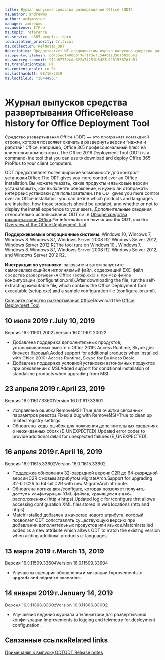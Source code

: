 ```yaml
---
title: Журнал выпусков средства развертывания Office (ODT)
ms.author: andrewmo
author: andymosten
manager: andrewmo
ms.audience: ITPro
ms.topic: reference
ms.service: o365-proplus-itpro
localization_priority: Critical
ms.collection: RelNotes_ODT
description: Предоставляет ИТ-специалистам журнал выпусков средства развертывания Office (ODT)
ms.openlocfilehash: b0f53ad140880f7ef173efc544892d56f0658bb1
ms.sourcegitcommit: 917d87752cde322a74251b6d23b12815587d1e51
ms.translationtype: HT
ms.contentlocale: ru-RU
ms.lasthandoff: 08/16/2019
ms.locfileid: "36444953"
---
```

# <a name="release-history-for-office-deployment-tool"></a><span data-ttu-id="aef3e-103">Журнал выпусков средства развертывания Office</span><span class="sxs-lookup"><span data-stu-id="aef3e-103">Release history for Office Deployment Tool</span></span>

<span data-ttu-id="aef3e-104">Средство развертывания Office (ODT) — это программа командной строки, которая позволяет скачать и развернуть версии “нажми и работай” Office, например, Office 365 профессиональный плюс на клиентских компьютерах.</span><span class="sxs-lookup"><span data-stu-id="aef3e-104">The Office 2016 Deployment Tool (ODT) is a command-line tool that you can use to download and deploy Office 365 ProPlus to your client computers.</span></span> 


<span data-ttu-id="aef3e-105">ODT предоставляет более широкие возможности для контроля установки Office.</span><span class="sxs-lookup"><span data-stu-id="aef3e-105">The ODT gives you more control over an Office installation.</span></span> <span data-ttu-id="aef3e-106">Вы можете указать, какие продукты и языковые версии устанавливать, как выполнять обновление, и нужно ли отображать интерфейс установки для пользователей.</span><span class="sxs-lookup"><span data-stu-id="aef3e-106">The ODT gives you more control over an Office installation: you can define which products and languages are installed, how those products should be updated, and whether or not to display the install experience to your users.</span></span> <span data-ttu-id="aef3e-107">Дополнительные сведения относительно использования ODT см. в [Обзоре средства развертывания Office](https://docs.microsoft.com/ru-RU/deployoffice/overview-of-the-office-2016-deployment-tool).</span><span class="sxs-lookup"><span data-stu-id="aef3e-107">For information on how to use the ODT, see the [Overview of the Office Deployment Tool](https://docs.microsoft.com/en-us/deployoffice/overview-of-the-office-2016-deployment-tool).</span></span>

 <span data-ttu-id="aef3e-108">**Поддерживаемые операционные системы**: Windows 10, Windows 7, Windows 8, Windows 8.1, Windows Server 2008 R2, Windows Server 2012, Windows Server 2012 R2</span><span class="sxs-lookup"><span data-stu-id="aef3e-108">The tool runs on Windows 10 , Windows 7, Windows 8, Windows 8.1, Windows Server 2008 R2, Windows Server 2012, and Windows Server 2012 R2.</span></span> 
 
 <span data-ttu-id="aef3e-109">**Инструкции по установке**: загрузите и затем запустите самоизвлекающийся исполняемый файл, содержащий EXE-файл средства развертывания Office (setup.exe) и пример файла конфигурации (configuration.xml).</span><span class="sxs-lookup"><span data-stu-id="aef3e-109">After downloading the file, run the self-extracting executable file, which contains the Office Deployment Tool executable (setup.exe) and a sample configuration file (configuration.xml).</span></span> 

<span data-ttu-id="aef3e-110">[Скачайте средство развертывания Office](https://www.microsoft.com/en-us/download/confirmation.aspx?id=49117)</span><span class="sxs-lookup"><span data-stu-id="aef3e-110">Download the [Office Deployment Tool](https://www.microsoft.com/en-us/download/confirmation.aspx?id=49117).</span></span>


## <a name="july-10-2019"></a><span data-ttu-id="aef3e-111">10 июля 2019 г.</span><span class="sxs-lookup"><span data-stu-id="aef3e-111">July 10, 2019</span></span>

<span data-ttu-id="aef3e-112">Версия 16.0.11901.20022</span><span class="sxs-lookup"><span data-stu-id="aef3e-112">Version 16.0.11901.20022</span></span>
- <span data-ttu-id="aef3e-113">Добавлена поддержка дополнительных продуктов, устанавливаемых вместе с Office 2019: Access Runtime, Skype для бизнеса базовый.</span><span class="sxs-lookup"><span data-stu-id="aef3e-113">Added support for additional products when installed with Office 2019: Access Runtime, Skype for Business Basic.</span></span>
- <span data-ttu-id="aef3e-114">Добавлена поддержка условной установки автономных продуктов при обновлении с MSI.</span><span class="sxs-lookup"><span data-stu-id="aef3e-114">Added support for conditional installation of standalone products when upgrading from MSI.</span></span>

## <a name="april-23-2019"></a><span data-ttu-id="aef3e-115">23 апреля 2019 г.</span><span class="sxs-lookup"><span data-stu-id="aef3e-115">April 23, 2019</span></span>

<span data-ttu-id="aef3e-116">Версия 16.0.11617.33601</span><span class="sxs-lookup"><span data-stu-id="aef3e-116">Version 16.0.11617.33601</span></span>
- <span data-ttu-id="aef3e-117">Исправлена ошибка RemoveMSI=True для очистки связанных параметров реестра.</span><span class="sxs-lookup"><span data-stu-id="aef3e-117">Fixed a bug with RemoveMSI=True to clean up related registry settings.</span></span>
- <span data-ttu-id="aef3e-118">Обновлены коды ошибок для получения дополнительных сведениях о неожиданных сбоях (E_UNEXPECTED).</span><span class="sxs-lookup"><span data-stu-id="aef3e-118">Updated error codes to provide additional detail for unexpected failures (E_UNEXPECTED).</span></span>

## <a name="april-16-2019"></a><span data-ttu-id="aef3e-119">16 апреля 2019 г.</span><span class="sxs-lookup"><span data-stu-id="aef3e-119">April 16, 2019</span></span>

<span data-ttu-id="aef3e-120">Версия 16.0.11615.33602</span><span class="sxs-lookup"><span data-stu-id="aef3e-120">Version 16.0.11615.33602</span></span>
- <span data-ttu-id="aef3e-121">Поддержка обновления 32-разрядной версии C2R до 64-разрядной версии C2R с новым атрибутом MigrateArch.</span><span class="sxs-lookup"><span data-stu-id="aef3e-121">Support for upgrading 32-bit C2R to 64-bit C2R with new MigrateArch attribute.</span></span>
- <span data-ttu-id="aef3e-122">Обновлена логика для /configure, которая позволяет получить доступ к конфигурации XML-файлов, хранящихся в веб-расположениях (http и https).</span><span class="sxs-lookup"><span data-stu-id="aef3e-122">Updated logic for /configure that allows accessing configuration XML files stored in web locations (http and https).</span></span>
- <span data-ttu-id="aef3e-123">MatchInstalled добавлен в качестве нового атрибута, который позволяет ODT сопоставлять существующую версию при добавлении дополнительных продуктов или языков.</span><span class="sxs-lookup"><span data-stu-id="aef3e-123">MatchInstalled added as a new attribute which allows ODT to match the existing version when adding additional products or languages.</span></span>

## <a name="march-13-2019"></a><span data-ttu-id="aef3e-124">13 марта 2019 г.</span><span class="sxs-lookup"><span data-stu-id="aef3e-124">March 13, 2019</span></span>

<span data-ttu-id="aef3e-125">Версия 16.0.11509.33604</span><span class="sxs-lookup"><span data-stu-id="aef3e-125">Version 16.0.11509.33604</span></span>
- <span data-ttu-id="aef3e-126">Улучшены сценарии обновления и миграции.</span><span class="sxs-lookup"><span data-stu-id="aef3e-126">Improvements to upgrade and migration scenarios.</span></span>

## <a name="january-14-2019"></a><span data-ttu-id="aef3e-127">14 января 2019 г.</span><span class="sxs-lookup"><span data-stu-id="aef3e-127">January 14, 2019</span></span>

<span data-ttu-id="aef3e-128">Версия 16.0.11306.33602</span><span class="sxs-lookup"><span data-stu-id="aef3e-128">Version 16.0.11306.33602</span></span>
- <span data-ttu-id="aef3e-129">Улучшения ведения журнала и телеметрии для развертывания конфигурации.</span><span class="sxs-lookup"><span data-stu-id="aef3e-129">Improvements to logging and telemetry for deployment configuration.</span></span>


## <a name="related-links"></a><span data-ttu-id="aef3e-130">Связанные ссылки</span><span class="sxs-lookup"><span data-stu-id="aef3e-130">Related links</span></span>

[<span data-ttu-id="aef3e-131">Примечания к выпуску ODT</span><span class="sxs-lookup"><span data-stu-id="aef3e-131">ODT Release notes</span></span>](https://www.microsoft.com/en-us/download/details.aspx?id=49117)